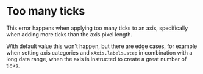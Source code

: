 # Too many ticks

This error happens when applying too many ticks to an axis, specifically
when adding more ticks than the axis pixel length.

With default value this won't happen, but there are edge cases, for example
when setting axis categories and `xAxis.labels.step` in combination with a long
data range, when the axis is instructed to create a great number of ticks.

